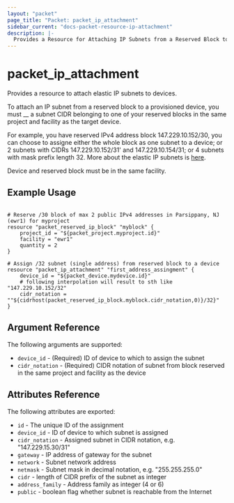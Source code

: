 ```yaml
---
layout: "packet"
page_title: "Packet: packet_ip_attachment"
sidebar_current: "docs-packet-resource-ip-attachment"
description: |-
  Provides a Resource for Attaching IP Subnets from a Reserved Block to a Device
---
```


# packet\_ip\_attachment

Provides a resource to attach elastic IP subnets to devices.

To attach an IP subnet from a reserved block to a provisioned device, you must __ a subnet CIDR belonging to
one of your reserved blocks in the same project and facility as the target device.

For example, you have reserved IPv4 address block 147.229.10.152/30, you can choose to assigne either the whole
block as one subnet to a device; or 2 subnets with CIDRs 147.229.10.152/31' and 147.229.10.154/31; or 4 subnets
with mask prefix length 32. More about the elastic IP subnets is [here](https://help.packet.net/technical/networking/elastic-ips).

Device and reserved block must be in the same facility.

## Example Usage

```hcl

# Reserve /30 block of max 2 public IPv4 addresses in Parsippany, NJ (ewr1) for myproject
resource "packet_reserved_ip_block" "myblock" {
    project_id = "${packet_project.myproject.id}"
    facility = "ewr1"
	quantity = 2
}

# Assign /32 subnet (single address) from reserved block to a device
resource "packet_ip_attachment" "first_address_assingment" {
    device_id = "${packet_device.mydevice.id}"
    # following interpolation will result to sth like "147.229.10.152/32"
    cidr_notation = ""${cidrhost(packet_reserved_ip_block.myblock.cidr_notation,0)}/32}"
}

```

## Argument Reference

The following arguments are supported:

* `device_id` - (Required) ID of device to which to assign the subnet
* `cidr_notation` - (Required) CIDR notation of subnet from block reserved in the same
  project and facility as the device

## Attributes Reference

The following attributes are exported:

* `id` - The unique ID of the assignment
* `device_id` - ID of device to which subnet is assigned
* `cidr_notation` - Assigned subnet in CIDR notation, e.g. "147.229.15.30/31"
* `gateway` - IP address of gateway for the subnet
* `network` - Subnet network address
* `netmask` - Subnet mask in decimal notation, e.g. "255.255.255.0"
* `cidr` - length of CIDR prefix of the subnet as integer
* `address_family` - Address family as integer (4 or 6)
* `public` - boolean flag whether subnet is reachable from the Internet
